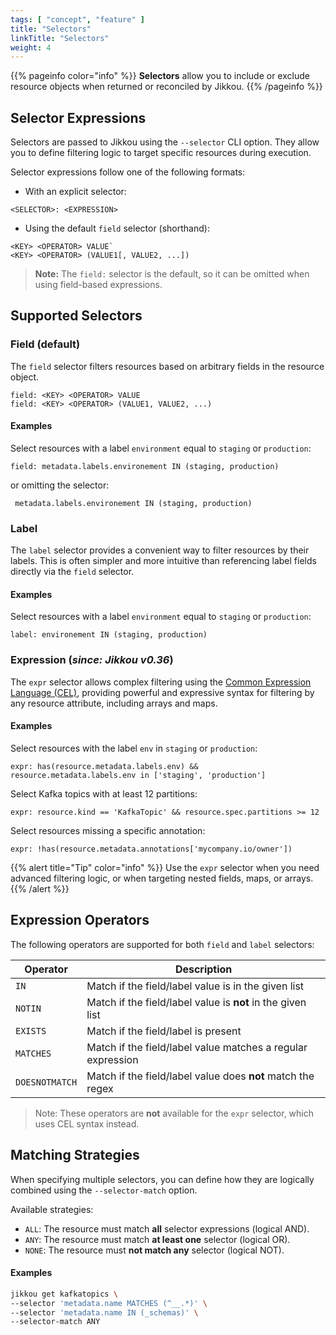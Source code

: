 ```yaml
---
tags: [ "concept", "feature" ]
title: "Selectors"
linkTitle: "Selectors"
weight: 4
---
```


{{% pageinfo color="info" %}}
**Selectors** allow you to include or exclude resource objects when returned or reconciled by Jikkou.
{{% /pageinfo %}}

## Selector Expressions

Selectors are passed to Jikkou using the `--selector` CLI option. 
They allow you to define filtering logic to target specific resources during execution.

Selector expressions follow one of the following formats:

- With an explicit selector:

```
<SELECTOR>: <EXPRESSION>
```

- Using the default `field` selector (shorthand):

```
<KEY> <OPERATOR> VALUE`
<KEY> <OPERATOR> (VALUE1[, VALUE2, ...])
```

> **Note:** The `field:` selector is the default, so it can be omitted when using field-based expressions.

## Supported Selectors

### Field (default)

The `field` selector filters resources based on arbitrary fields in the resource object.

```text
field: <KEY> <OPERATOR> VALUE
field: <KEY> <OPERATOR> (VALUE1, VALUE2, ...)
```

#### Examples

Select resources with a label `environment` equal to `staging` or `production`:

```
field: metadata.labels.environement IN (staging, production)
```

or omitting the selector:

```
 metadata.labels.environement IN (staging, production)
```

### Label

The `label` selector provides a convenient way to filter resources by their labels.
This is often simpler and more intuitive than referencing label fields directly via the `field` selector.

#### Examples

Select resources with a label `environment` equal to `staging` or `production`:

```
label: environement IN (staging, production)
```

### Expression (_since: Jikkou v0.36_)

The `expr` selector allows complex filtering using the [Common Expression Language (CEL)](https://cel.dev/), providing
powerful and expressive syntax for filtering by any resource attribute, including arrays and maps.

#### Examples

Select resources with the label `env` in `staging` or `production`:

```
expr: has(resource.metadata.labels.env) && resource.metadata.labels.env in ['staging', 'production']
```

Select Kafka topics with at least 12 partitions:

```
expr: resource.kind == 'KafkaTopic' && resource.spec.partitions >= 12
```

Select resources missing a specific annotation:

```
expr: !has(resource.metadata.annotations['mycompany.io/owner'])
```

{{% alert title="Tip" color="info" %}}
Use the `expr` selector when you need advanced filtering logic, or when targeting nested fields, maps, or arrays.
{{% /alert %}}

## Expression Operators

The following operators are supported for both `field` and `label` selectors:

| Operator       | Description                                                 |
|----------------|-------------------------------------------------------------|
| `IN`           | Match if the field/label value is in the given list         |
| `NOTIN`        | Match if the field/label value is **not** in the given list |
| `EXISTS`       | Match if the field/label is present                         |
| `MATCHES`      | Match if the field/label value matches a regular expression |
| `DOESNOTMATCH` | Match if the field/label value does **not** match the regex |

> Note: These operators are **not** available for the `expr` selector, which uses CEL syntax instead.

## Matching Strategies

When specifying multiple selectors, you can define how they are logically combined using the `--selector-match` option.

Available strategies:

- `ALL`: The resource must match **all** selector expressions (logical AND).
- `ANY`: The resource must match **at least one** selector (logical OR).
- `NONE`: The resource must **not match any** selector (logical NOT).

#### Examples

```bash
jikkou get kafkatopics \
--selector 'metadata.name MATCHES (^__.*)' \
--selector 'metadata.name IN (_schemas)' \
--selector-match ANY
```



